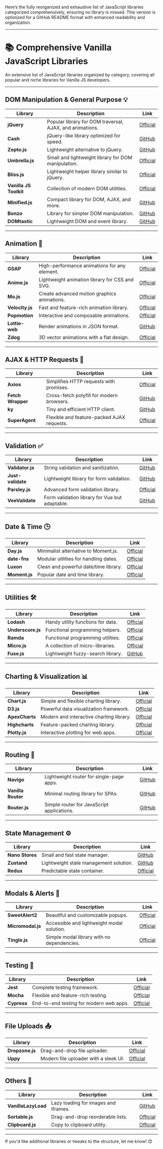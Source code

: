 Here’s the fully reorganized and exhaustive list of JavaScript libraries categorized comprehensively, ensuring no library is missed. This version is optimized for a GitHub README format with enhanced readability and organization. 

---

# 📚 Comprehensive Vanilla JavaScript Libraries

An extensive list of JavaScript libraries organized by category, covering all popular and niche libraries for Vanilla JS developers.  

---

## **DOM Manipulation & General Purpose** 💡

| **Library**                                                   | **Description**                             | **Link**                                    |
|---------------------------------------------------------------|---------------------------------------------|--------------------------------------------|
| **jQuery**                                                    | Popular library for DOM traversal, AJAX, and animations. | [Official](https://jquery.com/)            |
| **Cash**                                                      | jQuery-like library optimized for speed.    | [GitHub](https://github.com/kenwheeler/cash) |
| **Zepto.js**                                                  | Lightweight alternative to jQuery.          | [GitHub](https://github.com/madrobby/zepto) |
| **Umbrella.js**                                               | Small and lightweight library for DOM manipulation. | [Official](https://umbrellajs.com/)        |
| **Bliss.js**                                                  | Lightweight helper library similar to jQuery. | [Official](https://blissfuljs.com/)        |
| **Vanilla JS Toolkit**                                        | Collection of modern DOM utilities.         | [Official](https://vanillajstoolkit.com/)  |
| **Minified.js**                                               | Compact library for DOM, AJAX, and more.    | [GitHub](https://github.com/timjansen/minified.js) |
| **Bonzo**                                                     | Library for simpler DOM manipulation.       | [GitHub](https://github.com/ded/bonzo)     |
| **DOMtastic**                                                 | Lightweight DOM and event library.          | [GitHub](https://github.com/webpro/DOMtastic) |

---

## **Animation** 🎥

| **Library**                                                   | **Description**                              | **Link**                                    |
|---------------------------------------------------------------|----------------------------------------------|--------------------------------------------|
| **GSAP**                                                      | High-performance animations for any element. | [Official](https://greensock.com/gsap/)    |
| **Anime.js**                                                  | Lightweight animation library for CSS and SVG.| [Official](https://animejs.com/)           |
| **Mo.js**                                                     | Create advanced motion graphics animations.  | [Official](https://mojs.github.io/)        |
| **Velocity.js**                                               | Fast and feature-rich animation library.     | [Official](http://velocityjs.org/)         |
| **Popmotion**                                                 | Interactive and composable animations.       | [Official](https://popmotion.io/)          |
| **Lottie-web**                                                | Render animations in JSON format.            | [GitHub](https://github.com/airbnb/lottie-web) |
| **Zdog**                                                      | 3D vector animations with a flat design.     | [Official](https://zzz.dog/)               |

---

## **AJAX & HTTP Requests** 📡

| **Library**                                                   | **Description**                              | **Link**                                    |
|---------------------------------------------------------------|----------------------------------------------|--------------------------------------------|
| **Axios**                                                     | Simplifies HTTP requests with promises.      | [Official](https://axios-http.com/)        |
| **Fetch Wrapper**                                             | Cross-fetch polyfill for modern browsers.    | [GitHub](https://github.com/lquixada/cross-fetch) |
| **ky**                                                        | Tiny and efficient HTTP client.             | [GitHub](https://github.com/sindresorhus/ky) |
| **SuperAgent**                                                | Flexible and feature-packed AJAX requests.   | [Official](https://visionmedia.github.io/superagent/) |

---

## **Validation** ✅

| **Library**                                                   | **Description**                             | **Link**                                    |
|---------------------------------------------------------------|---------------------------------------------|--------------------------------------------|
| **Validator.js**                                              | String validation and sanitization.         | [GitHub](https://github.com/validatorjs/validator.js) |
| **Just-validate**                                             | Lightweight library for form validation.    | [GitHub](https://github.com/horprogs/just-validate)  |
| **Parsley.js**                                                | Advanced form validation library.           | [Official](https://parsleyjs.org/)         |
| **VeeValidate**                                               | Form validation library for Vue but adaptable. | [GitHub](https://github.com/logaretm/vee-validate) |

---

## **Date & Time** 🕒

| **Library**                                                   | **Description**                             | **Link**                                    |
|---------------------------------------------------------------|---------------------------------------------|--------------------------------------------|
| **Day.js**                                                    | Minimalist alternative to Moment.js.        | [Official](https://day.js.org/)            |
| **date-fns**                                                  | Modular utilities for handling dates.       | [Official](https://date-fns.org/)          |
| **Luxon**                                                     | Clean and powerful date/time library.       | [Official](https://moment.github.io/luxon/) |
| **Moment.js**                                                 | Popular date and time library.              | [Official](https://momentjs.com/)          |

---

## **Utilities** 🛠️

| **Library**                                                   | **Description**                             | **Link**                                    |
|---------------------------------------------------------------|---------------------------------------------|--------------------------------------------|
| **Lodash**                                                    | Handy utility functions for data.           | [Official](https://lodash.com/)            |
| **Underscore.js**                                             | Functional programming helpers.             | [Official](https://underscorejs.org/)      |
| **Ramda**                                                     | Functional programming utilities.           | [Official](https://ramdajs.com/)           |
| **Micro.js**                                                  | A collection of micro-libraries.            | [Official](https://microjs.com/)           |
| **Fuse.js**                                                   | Lightweight fuzzy-search library.           | [GitHub](https://github.com/krisk/fuse)    |

---

## **Charting & Visualization** 📊

| **Library**                                                   | **Description**                             | **Link**                                    |
|---------------------------------------------------------------|---------------------------------------------|--------------------------------------------|
| **Chart.js**                                                  | Simple and flexible charting library.       | [Official](https://www.chartjs.org/)       |
| **D3.js**                                                     | Powerful data visualization framework.      | [Official](https://d3js.org/)             |
| **ApexCharts**                                                | Modern and interactive charting library.    | [Official](https://apexcharts.com/)        |
| **Highcharts**                                                | Feature-packed charting library.            | [Official](https://www.highcharts.com/)    |
| **Plotly.js**                                                 | Interactive plotting for web apps.          | [Official](https://plotly.com/javascript/) |

---

## **Routing** 🧭

| **Library**                                                   | **Description**                             | **Link**                                    |
|---------------------------------------------------------------|---------------------------------------------|--------------------------------------------|
| **Navigo**                                                    | Lightweight router for single-page apps.    | [GitHub](https://github.com/krasimir/navigo) |
| **Vanilla Router**                                            | Minimal routing library for SPAs.           | [GitHub](https://github.com/manuelbieh/Vanilla-Router) |
| **Router.js**                                                 | Simple router for JavaScript applications.  | [GitHub](https://github.com/crissdev/routerjs) |

---

## **State Management** ⚙️

| **Library**                                                   | **Description**                             | **Link**                                    |
|---------------------------------------------------------------|---------------------------------------------|--------------------------------------------|
| **Nano Stores**                                               | Small and fast state manager.               | [GitHub](https://github.com/nanostores/nanostores) |
| **Zustand**                                                   | Lightweight state management solution.      | [GitHub](https://github.com/pmndrs/zustand) |
| **Redux**                                                     | Predictable state container.                | [Official](https://redux.js.org/)          |

---

## **Modals & Alerts** 🎉

| **Library**                                                   | **Description**                             | **Link**                                    |
|---------------------------------------------------------------|---------------------------------------------|--------------------------------------------|
| **SweetAlert2**                                               | Beautiful and customizable popups.          | [Official](https://sweetalert2.github.io/) |
| **Micromodal.js**                                             | Accessible and lightweight modal solution.  | [Official](https://micromodal.vercel.app/) |
| **Tingle.js**                                                 | Simple modal library with no dependencies.  | [Official](https://tingle.robinparisi.com/) |

---

## **Testing** 🧪

| **Library**                                                   | **Description**                             | **Link**                                    |
|---------------------------------------------------------------|---------------------------------------------|--------------------------------------------|
| **Jest**                                                      | Complete testing framework.                 | [Official](https://jestjs.io/)             |
| **Mocha**                                                     | Flexible and feature-rich testing.          | [Official](https://mochajs.org/)           |
| **Cypress**                                                   | End-to-end testing for modern web apps.     | [Official](https://www.cypress.io/)        |

---

## **File Uploads** 📤

| **Library**                                                   | **Description**                             | **Link**                                    |
|---------------------------------------------------------------|---------------------------------------------|--------------------------------------------|
| **Dropzone.js**                                               | Drag-and-drop file uploader.                | [Official](https://www.dropzonejs.com/)    |
| **Uppy**                                                      | Modern file uploader with a sleek UI.       | [Official](https://uppy.io/)              |

---

## **Others** 🌟

| **Library**                                                   | **Description**                             | **Link**                                    |
|---------------------------------------------------------------|---------------------------------------------|--------------------------------------------|
| **VanillaLazyLoad**                                           | Lazy loading for images and iframes.        | [GitHub](https://github.com/verlok/vanilla-lazyload) |
| **Sortable.js**                                               | Drag-and-drop reorderable lists.            | [Official](https://sortablejs.github.io/Sortable/) |
| **Clipboard.js**                                              | Copy to clipboard utility.                  | [Official](https://clipboardjs.com/)       |

---

If you'd like additional libraries or tweaks to the structure, let me know! 😊
